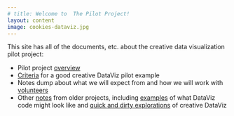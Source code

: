 ```yaml
---
# title: Welcome to  The Pilot Project!
layout: content
image: cookies-dataviz.jpg
---
```


This site has all of the documents, etc. about the creative data visualization pilot project:
- Pilot project [overview](pages/overview.html)
- [Criteria](pages/pilot-criteria.html) for a good creative DataViz pilot example
- Notes dump about what we will expect from and how we will work with [volunteers](pages/volunteers.html)
- Other  [notes](pages/old-notes.html) from older projects, including [examples](code-examples.html) of what DataViz code might look like and [quick and dirty explorations](old-dataviz-examples.html) of creative DataViz